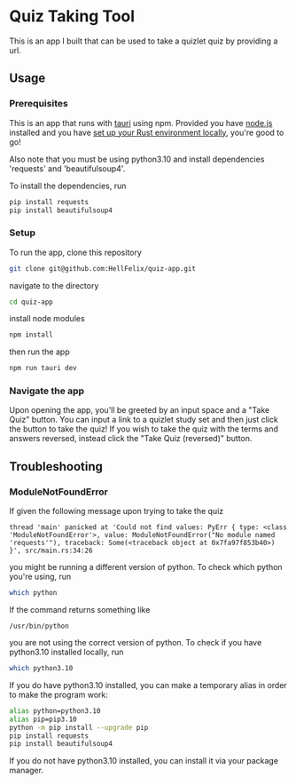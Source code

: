 # Quiz Taking Tool
This is an app I built that can be used to take a quizlet quiz by providing a url.

## Usage
### Prerequisites
This is an app that runs with [tauri](https://tauri.app/) using npm. Provided you have [node.js](https://nodejs.org/en/) installed and you have [set up your Rust environment locally](https://www.rust-lang.org/learn/get-started), you're good to go!

Also note that you must be using python3.10 and install dependencies 'requests' and 'beautifulsoup4'.

To install the dependencies, run
```bash
pip install requests
pip install beautifulsoup4
```

### Setup
To run the app, clone this repository  
```bash
git clone git@github.com:HellFelix/quiz-app.git
```
navigate to the directory 
```bash
cd quiz-app
```
install node modules
```bash
npm install
```
then run the app
```bash
npm run tauri dev
```

### Navigate the app

Upon opening the app, you'll be greeted by an input space and a "Take Quiz" button. You can input a link to a quizlet study set and then just click the button to take the quiz! If you wish to take the quiz with the terms and answers reversed, instead click the "Take Quiz (reversed)" button.

## Troubleshooting

### ModuleNotFoundError
If given the following message upon trying to take the quiz
```
thread 'main' panicked at 'Could not find values: PyErr { type: <class 'ModuleNotFoundError'>, value: ModuleNotFoundError("No module named 'requests'"), traceback: Some(<traceback object at 0x7fa97f853b40>) }', src/main.rs:34:26
```
you might be running a different version of python. To check which python you're using, run
```bash
which python
```
If the command returns something like
```
/usr/bin/python
```
you are not using the correct version of python. To check if you have python3.10 installed locally, run
```bash
which python3.10
```
If you do have python3.10 installed, you can make a temporary alias in order to make the program work:
```bash
alias python=python3.10
alias pip=pip3.10
python -m pip install --upgrade pip
pip install requests
pip install beautifulsoup4
```
If you do not have python3.10 installed, you can install it via your package manager.
